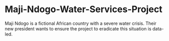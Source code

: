# Maji-Ndogo-Water-Services-Project
Maji Ndogo is a fictional African country with a severe water crisis. Their new president wants to ensure the project to eradicate this situation is data-led. 
